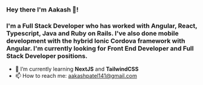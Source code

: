 ### Hey there I'm Aakash 👋!
### I'm a Full Stack Developer who has worked with Angular, React, Typescript, Java and Ruby on Rails. I've also done mobile development with the hybrid Ionic Cordova framework with Angular. I'm currently looking for Front End Developer and Full Stack Developer positions.
- 🌱 I’m currently learning **NextJS** and **TailwindCSS**
- 📫 How to reach me: aakashpatel141@gmail.com
<!--
**Aakash006/aakash006** is a ✨ _special_ ✨ repository because its `README.md` (this file) appears on your GitHub profile.

Here are some ideas to get you started:


- 👯 I’m looking to collaborate on ...
- 🤔 I’m looking for help with ...
- 💬 Ask me about ...
- 😄 Pronouns: ...
- ⚡ Fun fact: ...
-->
